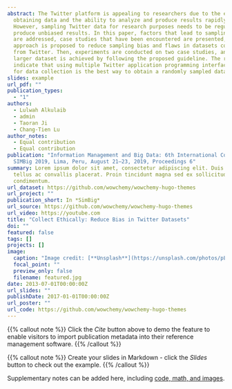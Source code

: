 ```yaml
---
abstract: The Twitter platform is appealing to researchers due to the ease of
  obtaining data and the ability to analyze and produce results rapidly.
  However, sampling Twitter data for research purposes needs to be regulated to
  produce unbiased results. In this paper, factors that lead to sampling bias
  are addressed, case studies that have been encountered are presented, and an
  approach is proposed to reduce sampling bias and flaws in datasets collected
  from Twitter. Then, experiments are conducted on two case studies, and a
  larger dataset is achieved by following the proposed guideline. The results
  indicate that using multiple Twitter application programming interfaces (APIs)
  for data collection is the best way to obtain a randomly sampled dataset.
slides: example
url_pdf: ""
publication_types:
  - "1"
authors:
  - Lulwah Alkulaib
  - admin
  - Taoran Ji
  - Chang-Tien Lu
author_notes:
  - Equal contribution
  - Equal contribution
publication: "Information Management and Big Data: 6th International Conference,
  SIMBig 2019, Lima, Peru, August 21–23, 2019, Proceedings 6"
summary: Lorem ipsum dolor sit amet, consectetur adipiscing elit. Duis posuere
  tellus ac convallis placerat. Proin tincidunt magna sed ex sollicitudin
  condimentum.
url_dataset: https://github.com/wowchemy/wowchemy-hugo-themes
url_project: ""
publication_short: In *SimBig*
url_source: https://github.com/wowchemy/wowchemy-hugo-themes
url_video: https://youtube.com
title: "Collect Ethically: Reduce Bias in Twitter Datasets"
doi: ""
featured: false
tags: []
projects: []
image:
  caption: "Image credit: [**Unsplash**](https://unsplash.com/photos/pLCdAaMFLTE)"
  focal_point: ""
  preview_only: false
  filename: featured.jpg
date: 2013-07-01T00:00:00Z
url_slides: ""
publishDate: 2017-01-01T00:00:00Z
url_poster: ""
url_code: https://github.com/wowchemy/wowchemy-hugo-themes
---
```


{{% callout note %}}
Click the _Cite_ button above to demo the feature to enable visitors to import publication metadata into their reference management software.
{{% /callout %}}

{{% callout note %}}
Create your slides in Markdown - click the _Slides_ button to check out the example.
{{% /callout %}}

Supplementary notes can be added here, including [code, math, and images](https://wowchemy.com/docs/writing-markdown-latex/).
